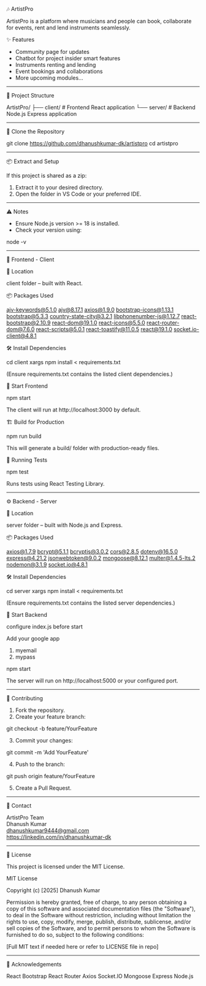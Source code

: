 🎶 ArtistPro

ArtistPro is a platform where musicians and people can book, collaborate for events, rent and lend instruments seamlessly.

✨ Features

- Community page for updates
- Chatbot for project insider smart features
- Instruments renting and lending
- Event bookings and collaborations
- More upcoming modules...

---

📁 Project Structure

ArtistPro/
├── client/ # Frontend React application
└── server/ # Backend Node.js Express application

---

🔽 Clone the Repository

git clone https://github.com/dhanushkumar-dk/artistpro
cd artistpro

---

📦 Extract and Setup

If this project is shared as a zip:

1. Extract it to your desired directory.
2. Open the folder in VS Code or your preferred IDE.

---

⚠️ Notes

- Ensure Node.js version >= 18 is installed.
- Check your version using:

node -v

---

🚀 Frontend - Client

📂 Location

client folder – built with React.

📦 Packages Used

ajv-keywords@5.1.0
ajv@8.17.1
axios@1.9.0
bootstrap-icons@1.13.1
bootstrap@5.3.3
country-state-city@3.2.1
libphonenumber-js@1.12.7
react-bootstrap@2.10.9
react-dom@19.1.0
react-icons@5.5.0
react-router-dom@7.6.0
react-scripts@5.0.1
react-toastify@11.0.5
react@19.1.0
socket.io-client@4.8.1

🛠️ Install Dependencies

cd client
xargs npm install < requirements.txt

(Ensure requirements.txt contains the listed client dependencies.)

🚀 Start Frontend

npm start

The client will run at http://localhost:3000 by default.

🏗️ Build for Production

npm run build

This will generate a build/ folder with production-ready files.

🧪 Running Tests

npm test

Runs tests using React Testing Library.

---

⚙️ Backend - Server

📂 Location

server folder – built with Node.js and Express.

📦 Packages Used

axios@1.7.9
bcrypt@5.1.1
bcryptjs@3.0.2
cors@2.8.5
dotenv@16.5.0
express@4.21.2
jsonwebtoken@9.0.2
mongoose@8.12.1
multer@1.4.5-lts.2
nodemon@3.1.9
socket.io@4.8.1

🛠️ Install Dependencies

cd server
xargs npm install < requirements.txt

(Ensure requirements.txt contains the listed server dependencies.)

🚀 Start Backend

configure index.js before start

Add your google app

1. myemail
2. mypass

npm start

The server will run on http://localhost:5000 or your configured port.

---

🤝 Contributing

1. Fork the repository.
2. Create your feature branch:

git checkout -b feature/YourFeature

3. Commit your changes:

git commit -m 'Add YourFeature'

4. Push to the branch:

git push origin feature/YourFeature

5. Create a Pull Request.

---

📧 Contact

ArtistPro Team  
Dhanush Kumar  
dhanushkumar9444@gmail.com  
https://linkedin.com/in/dhanushkumar-dk

---

📝 License

This project is licensed under the MIT License.

MIT License

Copyright (c) [2025] Dhanush Kumar

Permission is hereby granted, free of charge, to any person obtaining a copy
of this software and associated documentation files (the "Software"), to deal
in the Software without restriction, including without limitation the rights
to use, copy, modify, merge, publish, distribute, sublicense, and/or sell
copies of the Software, and to permit persons to whom the Software is
furnished to do so, subject to the following conditions:

[Full MIT text if needed here or refer to LICENSE file in repo]

---

🙏 Acknowledgements

React
Bootstrap
React Router
Axios
Socket.IO
Mongoose
Express
Node.js
